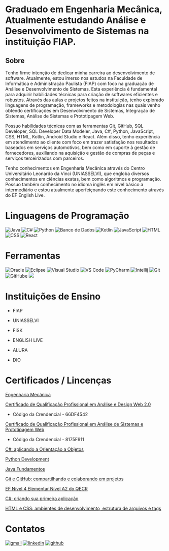 
 # Graduado em Engenharia Mecânica, Atualmente estudando Análise e Desenvolvimento de Sistemas na instituição FIAP.
 
 ## Sobre 
 Tenho firme intenção de dedicar minha carreira ao desenvolvimento de software. Atualmente, estou imerso nos estudos na Faculdade de Informática e Administração Paulista (FIAP) com foco na graduação de Análise e Desenvolvimento de Sistemas. Esta experiência é fundamental para adquirir habilidades técnicas para criação de softwares eficientes e robustos. Através das aulas e projetos feitos na instituição, tenho explorado linguagens de programação, frameworks e metodologias nas quais venho obtendo certificações em Desenvolvimento de Sistemas, Integração de Sistemas, Análise de Sistemas e Prototipagem Web. 
 
 Possuo habilidades técnicas com as ferramentas Git, GitHub, SQL Developer, SQL Developer Data Modeler, Java, C#, Python, JavaScript, CSS, HTML, Kotlin, Android Studio e React. Além disso, tenho experiência em atendimento ao cliente com foco em trazer satisfação nos resultados baseados em serviços automotivos, bem como em suporte à gestão de fornecedores, auxiliando na aquisição e gestão de compras de peças e serviços terceirizados com parceiros. 
 
 Tenho conhecimentos em Engenharia Mecânica através do Centro Universitário Leonardo da Vinci (UNIASSELVI), que engloba diversos conhecimentos em ciências exatas, bem como algoritmos e programação. Possuo também conhecimento no idioma inglês em nível básico a intermediário e estou atualmente aperfeiçoando este conhecimento através do EF English Live.
 
 # Linguagens de Programação
 
 ![Java](https://img.icons8.com/?size=80&id=13679&format=png&color=000000) ![C#](https://img.icons8.com/?size=80&id=45490&format=png&color=000000)
 ![Python](https://img.icons8.com/?size=80&id=13441&format=png&color=000000) ![Banco de Dados](https://img.icons8.com/?size=80&id=8305&format=png&color=909090FA)
 ![Kotlin](https://img.icons8.com/?size=80&id=ZoxjA0jZDdFZ&format=png&color=000000) ![JavaScript](https://img.icons8.com/?size=80&id=PXTY4q2Sq2lG&format=png&color=000000)
 ![HTML](https://img.icons8.com/?size=80&id=20909&format=png&color=000000) ![CSS](https://img.icons8.com/?size=80&id=21278&format=png&color=000000)
 ![React](https://img.icons8.com/?size=80&id=123603&format=png&color=000000) 
 
 
 # Ferramentas 
 
 ![Oracle](https://img.icons8.com/?size=80&id=39913&format=png&color=000000)  ![Eclipse](https://img.icons8.com/?size=80&id=rPAHs7H1vriV&format=png&color=000000)
 ![Visual Studio](https://img.icons8.com/?size=80&id=ezj3zaVtImPg&format=png&color=000000) ![VS Code](https://img.icons8.com/?size=80&id=0OQR1FYCuA9f&format=png&color=000000)
 ![PyCharm](https://img.icons8.com/?size=80&id=117121&format=png&color=000000) ![Intellij](https://img.icons8.com/?size=80&id=61466&format=png&color=000000)
 ![Git](https://img.icons8.com/?size=80&id=20906&format=png&color=000000) ![GitHube](https://img.icons8.com/?size=80&id=12599&format=png&color=FFFFFF)
 ![](https://img.icons8.com/?size=80&id=xBW8JMtsQGFC&format=png&color=000000) 
 
 
 
 # Instituições de Ensino 
 - FIAP 
 
 - UNIASSELVI
 
 - FISK
 
 - ENGLISH LIVE
 
 - ALURA
 
 - DIO
 
 # Certificados / Lincenças
 
 [Engenharia Mecânica](https://portal.uniasselvi.com.br/institucional/diploma-digital/1472.1472.205426fe8ffd6bdf5b5b33f0c064ce4fd0a56b03c33a7613b3f5b1d22b9d7526)
 
 [Certificado de Qualificação Profissional em Análise e Design Web 2.0](https://www.fiap.com.br/consultadocumento)
 - Código da Crendencial - 66DF4542
 
 [Certificado de Qualificação Profissional em Análise de Sistemas e Prototipagem Web](https://www.fiap.com.br/consultadocumento)
 - Código da Crendencial - 8175F911
 
 [C#: aplicando a Orientação a Objetos](https://cursos.alura.com.br/certificate/35880b55-d715-42d8-a96a-e911c4104f38?lang)
 
 [Python Development](https://on.fiap.com.br/pluginfile.php/1/local_nanocourses/certificado_nanocourse/119827/60a1f4d4dc3af85c0833dfaf5ade5c62/certificado.png)
 
 [Java Fundamentos](https://on.fiap.com.br/pluginfile.php/1/local_nanocourses/certificado_nanocourse/109933/b5d9cc69265c5b5a2dad623b14223932/certificado.png)
 
 [Git e GitHub: compartilhando e colaborando em projetos](https://cursos.alura.com.br/certificate/1921f18e-2a9b-469a-bfb0-5699cd1e6c82?lang)
 
 [ EF Nível 4  Elementar  Nível A2 do QECR](https://school.englishlive.ef.com/school/certificate?key=GE_2)
 
 [C#: criando sua primeira aplicação](https://cursos.alura.com.br/certificate/79cda9aa-aa1f-4bed-9b7f-21c55cb76cfb?lang)
 
 [HTML e CSS: ambientes de desenvolvimento, estrutura de arquivos e tags](https://cursos.alura.com.br/certificate/74821ad4-2fad-4bf4-a216-bd76168ad53e?lang)
 
 
 
 # Contatos
 
 [![gmail](https://img.icons8.com/?size=100&id=P7UIlhbpWzZm&format=png&color=000000)](mailto:markusjoaomarkus99@gmail.com?subject=&body=Ol%C3%A1!%20) 
 [![linkedin](https://img.icons8.com/?size=100&id=xuvGCOXi8Wyg&format=png&color=000000)](https://www.linkedin.com/public-profile/settings?trk=d_flagship3_profile_self_view_public_profile) 
 [![github](https://img.icons8.com/?size=100&id=62856&format=png&color=000000)](https://github.com/Joao-Markus-Barbosa) 
 
